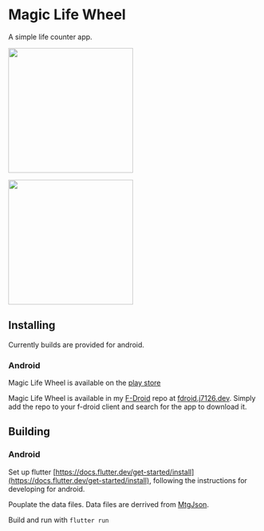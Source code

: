 # Magic Life Wheel

A simple life counter app.

[<img src="https://j7126.dev/store-badges/play.png" style="width: 250px;">](https://play.google.com/store/apps/details?id=dev.j7126.magic_life_wheel)

[<img src="https://j7126.dev/store-badges/fdroid.png" style="width: 250px;">](https://j7126.dev/fdroid)

## Installing

Currently builds are provided for android.

### Android

Magic Life Wheel is available on the [play store](https://play.google.com/store/apps/details?id=dev.j7126.magic_life_wheel)

Magic Life Wheel is available in my [F-Droid](https://f-droid.org/) repo at [fdroid.j7126.dev](https://fdroid.j7126.dev). Simply add the repo to your f-droid client and search for the app to download it.

## Building

### Android
Set up flutter [https://docs.flutter.dev/get-started/install](https://docs.flutter.dev/get-started/install), following the instructions for developing for android.

Pouplate the data files. Data files are derrived from [MtgJson](https://mtgjson.com/).

Build and run with `flutter run`
